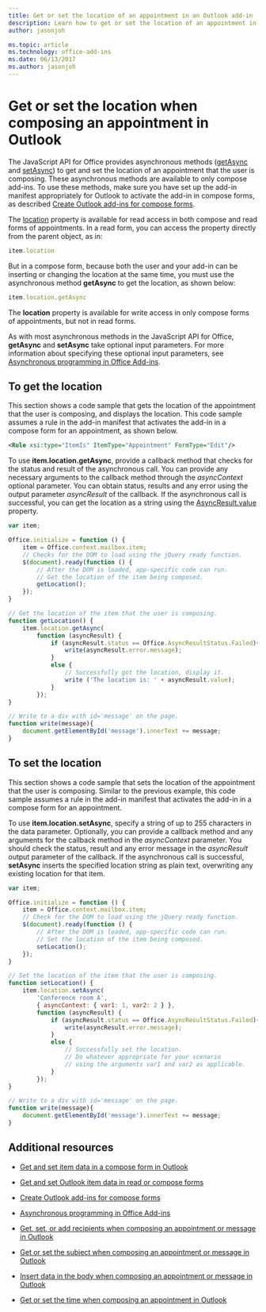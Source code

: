 ```yaml
---
title: Get or set the location of an appointment in an Outlook add-in | Microsoft Docs
description: Learn how to get or set the location of an appointment in an Outlook add-in.
author: jasonjoh

ms.topic: article
ms.technology: office-add-ins
ms.date: 06/13/2017
ms.author: jasonjoh
---
```


# Get or set the location when composing an appointment in Outlook

The JavaScript API for Office provides asynchronous methods ([getAsync](https://dev.office.com/reference/add-ins/outlook/1.5/Location?product=outlook&version=v1.5) and [setAsync](https://dev.office.com/reference/add-ins/outlook/1.5/Location?product=outlook&version=v1.5)) to get and set the location of an appointment that the user is composing. These asynchronous methods are available to only compose add-ins. To use these methods, make sure you have set up the add-in manifest appropriately for Outlook to activate the add-in in compose forms, as described [Create Outlook add-ins for compose forms](compose-scenario.md).

The [location](https://dev.office.com/reference/add-ins/outlook/1.5/Office.context.mailbox.item?product=outlook&version=v1.5) property is available for read access in both compose and read forms of appointments. In a read form, you can access the property directly from the parent object, as in:




```js
item.location
```

But in a compose form, because both the user and your add-in can be inserting or changing the location at the same time, you must use the asynchronous method  **getAsync** to get the location, as shown below:




```js
item.location.getAsync
```

The  **location** property is available for write access in only compose forms of appointments, but not in read forms.

As with most asynchronous methods in the JavaScript API for Office,  **getAsync** and **setAsync** take optional input parameters. For more information about specifying these optional input parameters, see [Asynchronous programming in Office Add-ins](https://dev.office.com/docs/add-ins/develop/asynchronous-programming-in-office-add-ins).


## To get the location


This section shows a code sample that gets the location of the appointment that the user is composing, and displays the location. This code sample assumes a rule in the add-in manifest that activates the add-in in a compose form for an appointment, as shown below.


```XML
<Rule xsi:type="ItemIs" ItemType="Appointment" FormType="Edit"/>

```

To use  **item.location.getAsync**, provide a callback method that checks for the status and result of the asynchronous call. You can provide any necessary arguments to the callback method through the  _asyncContext_ optional parameter. You can obtain status, results and any error using the output parameter _asyncResult_ of the callback. If the asynchronous call is successful, you can get the location as a string using the [AsyncResult.value](https://dev.office.com/reference/add-ins/outlook/1.5/simple-types?product=outlook&version=v1.5) property.




```js
var item;

Office.initialize = function () {
    item = Office.context.mailbox.item;
    // Checks for the DOM to load using the jQuery ready function.
    $(document).ready(function () {
        // After the DOM is loaded, app-specific code can run.
        // Get the location of the item being composed.
        getLocation();
    });
}

// Get the location of the item that the user is composing.
function getLocation() {
    item.location.getAsync(
        function (asyncResult) {
            if (asyncResult.status == Office.AsyncResultStatus.Failed){
                write(asyncResult.error.message);
            }
            else {
                // Successfully got the location, display it.
                write ('The location is: ' + asyncResult.value);
            }
        });
}

// Write to a div with id='message' on the page.
function write(message){
    document.getElementById('message').innerText += message; 
}
```


## To set the location


This section shows a code sample that sets the location of the appointment that the user is composing. Similar to the previous example, this code sample assumes a rule in the add-in manifest that activates the add-in in a compose form for an appointment.

To use  **item.location.setAsync**, specify a string of up to 255 characters in the data parameter. Optionally, you can provide a callback method and any arguments for the callback method in the  _asyncContext_ parameter. You should check the status, result and any error message in the _asyncResult_ output parameter of the callback. If the asynchronous call is successful, **setAsync** inserts the specified location string as plain text, overwriting any existing location for that item.




```js
var item;

Office.initialize = function () {
    item = Office.context.mailbox.item;
    // Check for the DOM to load using the jQuery ready function.
    $(document).ready(function () {
        // After the DOM is loaded, app-specific code can run.
        // Set the location of the item being composed.
        setLocation();
    });
}

// Set the location of the item that the user is composing.
function setLocation() {
    item.location.setAsync(
        'Conference room A',
        { asyncContext: { var1: 1, var2: 2 } },
        function (asyncResult) {
            if (asyncResult.status == Office.AsyncResultStatus.Failed){
                write(asyncResult.error.message);
            }
            else {
                // Successfully set the location.
                // Do whatever appropriate for your scenario
                // using the arguments var1 and var2 as applicable.
            }
        });
}

// Write to a div with id='message' on the page.
function write(message){
    document.getElementById('message').innerText += message; 
}
```


## Additional resources



- [Get and set item data in a compose form in Outlook](get-and-set-item-data-in-a-compose-form.md)
    
- [Get and set Outlook item data in read or compose forms](item-data.md)
    
- [Create Outlook add-ins for compose forms](compose-scenario.md)
    
- [Asynchronous programming in Office Add-ins](https://dev.office.com/docs/add-ins/develop/asynchronous-programming-in-office-add-ins)
    
- [Get, set, or add recipients when composing an appointment or message in Outlook](get-set-or-add-recipients.md)
    
- [Get or set the subject when composing an appointment or message in Outlook](get-or-set-the-subject.md)
    
- [Insert data in the body when composing an appointment or message in Outlook](insert-data-in-the-body.md)
    
- [Get or set the time when composing an appointment in Outlook](get-or-set-the-time-of-an-appointment.md)
    
